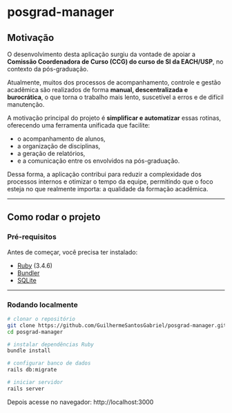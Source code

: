 # posgrad-manager

## Motivação

O desenvolvimento desta aplicação surgiu da vontade de apoiar a **Comissão Coordenadora de Curso (CCG) do curso de SI da EACH/USP**, no contexto da pós-graduação.  

Atualmente, muitos dos processos de acompanhamento, controle e gestão acadêmica são realizados de forma **manual, descentralizada e burocrática**, o que torna o trabalho mais lento, suscetível a erros e de difícil manutenção.  

A motivação principal do projeto é **simplificar e automatizar** essas rotinas, oferecendo uma ferramenta unificada que facilite:  

- o acompanhamento de alunos,  
- a organização de disciplinas,  
- a geração de relatórios,  
- e a comunicação entre os envolvidos na pós-graduação.  

Dessa forma, a aplicação contribui para reduzir a complexidade dos processos internos e otimizar o tempo da equipe, permitindo que o foco esteja no que realmente importa: a qualidade da formação acadêmica.

---

## Como rodar o projeto

### Pré-requisitos

Antes de começar, você precisa ter instalado:

- [Ruby](https://www.ruby-lang.org/) (3.4.6)  
- [Bundler](https://bundler.io/)  
- [SQLite](https://sqlite.org/)

---

### Rodando localmente

```bash
# clonar o repositório
git clone https://github.com/GuilhermeSantosGabriel/posgrad-manager.git
cd posgrad-manager

# instalar dependências Ruby
bundle install

# configurar banco de dados
rails db:migrate

# iniciar servidor
rails server
```

Depois acesse no navegador:
http://localhost:3000
